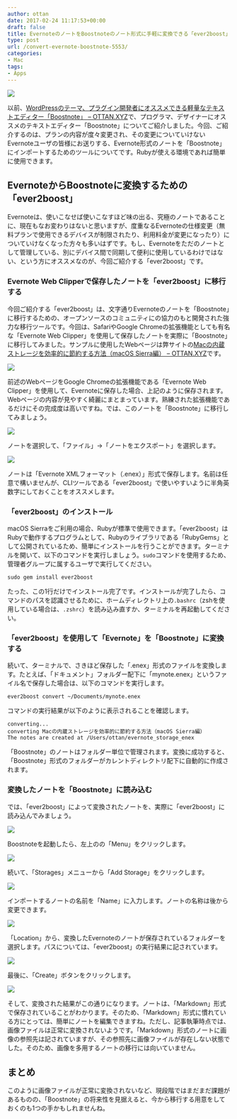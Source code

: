 ```yaml
---
author: ottan
date: 2017-02-24 11:17:53+00:00
draft: false
title: EvernoteのノートをBoostnoteのノート形式に手軽に変換できる「ever2boost」
type: post
url: /convert-evernote-boostnote-5553/
categories:
- Mac
tags:
- Apps
---
```


![](/images/2017/02/170220-58aacacbccdb0.jpg)






以前、[WordPressのテーマ、プラグイン開発者にオススメできる軽量なテキストエディター「Boostnote」 – OTTAN.XYZ](https://ottan.xyz/wordpress-developer-plugin-theme-boostnote-5528/)で、プログラマ、デザイナーにオススメのテキストエディター「Boostnote」についてご紹介しました。今回、ご紹介するのは、プランの内容が度々変更され、その変更についていけないEvernoteユーザの皆様にお送りする、Evernote形式のノートを「Boostnote」にインポートするためのツールについてです。Rubyが使える環境であれば簡単に使用できます。





## EvernoteからBoostnoteに変換するための「ever2boost」





Evernoteは、使いこなせば使いこなすほど味の出る、究極のノートであることに、現在もなお変わりはないと思いますが、度重なるEvernoteの仕様変更（無料プランで使用できるデバイスが制限されたり、利用料金が変更になったり）についていけなくなった方々も多いはずです。もし、Evernoteをただのノートとして管理している、別にデバイス間で同期して便利に使用しているわけではない、という方にオススメなのが、今回ご紹介する「ever2boost」です。





### Evernote Web Clipperで保存したノートを「ever2boost」に移行する





今回ご紹介する「ever2boost」は、文字通りEvernoteのノートを「Boostnote」に移行するための、オープンソースのコミュニティにの協力のもと開発された強力な移行ツールです。今回は、SafariやGoogle Chromeの拡張機能としても有名な「Evernote Web Clipper」を使用して保存したノートを実際に「Boostnote」に移行してみました。サンプルに使用したWebページは弊サイトの[Macの内蔵ストレージを効率的に節約する方法（macOS Sierra編） – OTTAN.XYZ](https://ottan.xyz/mac-ssd-storage-save-5513/)です。





![](/images/2017/02/170220-58aaca7e3d0f9.png)






前述のWebページをGoogle Chromeの拡張機能である「Evernote Web Clipper」を使用して、Evernoteに保存した場合、上記のように保存されます。Webページの内容が見やすく綺麗にまとまっています。熟練された拡張機能であるだけにその完成度は高いですね。では、このノートを「Boostnote」に移行してみましょう。





![](/images/2017/02/170220-58aaca87ed9b0.png)






ノートを選択して、「ファイル」→「ノートをエクスポート」を選択します。





![](/images/2017/02/170220-58aaca8e861c4.png)






ノートは「Evernote XMLフォーマット（.enex）」形式で保存します。名前は任意で構いませんが、CLIツールである「ever2boost」で使いやすいように半角英数字にしておくことをオススメします。





### 「ever2boost」のインストール





macOS Sierraをご利用の場合、Rubyが標準で使用できます。「ever2boost」はRubyで動作するプログラムとして、Rubyのライブラリである「RubyGems」として公開されているため、簡単にインストールを行うことができます。ターミナルを開いて、以下のコマンドを実行しましょう。`sudo`コマンドを使用するため、管理者グループに属するユーザで実行してください。




    
    sudo gem install ever2boost





たった、この1行だけでインストール完了です。インストールが完了したら、コマンドのパスを認識させるために、ホームディレクトリ上の`.bashrc`（zshを使用している場合は、`.zshrc`）を読み込み直すか、ターミナルを再起動してください。





### 「ever2boost」を使用して「Evernote」を「Boostnote」に変換する





続いて、ターミナルで、さきほど保存した「.enex」形式のファイルを変換します。たとえば、「ドキュメント」フォルダー配下に「mynote.enex」というファイル名で保存した場合は、以下のコマンドを実行します。




    
    ever2boost convert ~/Documents/mynote.enex





コマンドの実行結果が以下のように表示されることを確認します。




    
    converting...
    converting Macの内蔵ストレージを効率的に節約する方法（macOS Sierra編）
    The notes are created at /Users/ottan/evernote_storage_enex





「Boostnote」のノートはフォルダー単位で管理されます。変換に成功すると、「Boostnote」形式のフォルダーがカレントディレクトリ配下に自動的に作成されます。





### 変換したノートを「Boostnote」に読み込む





では、「ever2boost」によって変換されたノートを、実際に「ever2boost」に読み込んでみましょう。





![](/images/2017/02/170220-58aacb7235846.png)






Boostnoteを起動したら、左上のの「Menu」をクリックします。





![](/images/2017/02/170220-58aacb780c07e.png)






続いて、「Storages」メニューから「Add Storage」をクリックします。





![](/images/2017/02/170220-58aacb7e25ede.png)






インポートするノートの名前を「Name」に入力します。ノートの名称は後から変更できます。





![](/images/2017/02/170220-58aacb83f344e.png)






「Location」から、変換したEvernoteのノートが保存されているフォルダーを選択します。パスについては、「ever2boost」の実行結果に記されています。





![](/images/2017/02/170220-58aacb8a5d62f.png)






最後に、「Create」ボタンをクリックします。





![](/images/2017/02/170220-58aacb905fd8c.png)






そして、変換された結果がこの通りになります。ノートは、「Markdown」形式で保存されていることがわかります。そのため、「Markdown」形式に慣れている方にとっては、簡単にノートを編集できますね。ただし、記事執筆時点では、画像ファイルは正常に変換されないようです。「Markdown」形式のノートに画像の参照先は記されていますが、その参照先に画像ファイルが存在しない状態でした。そのため、画像を多用するノートの移行には向いていません。





## まとめ





このように画像ファイルが正常に変換されないなど、現段階ではまだまだ課題があるものの、「Boostnote」の将来性を見据えると、今から移行する用意をしておくのも1つの手かもしれませんね。
